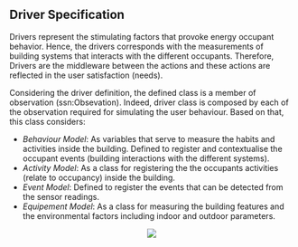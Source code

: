## Driver Specification

Drivers represent the stimulating factors that provoke energy occupant behavior. Hence, the drivers corresponds with the measurements of building systems that interacts with the different occupants. Therefore, Drivers are the middleware between the actions and these actions are reflected in the user satisfaction (needs).

Considering the driver definition, the defined class is a member of observation (ssn:Obsevation). Indeed, driver class is composed by each of the observation required for simulating the user behaviour. Based on that, this class considers:

* _Behaviour Model_: As variables that serve to measure the habits and activities inside the building. Defined to register and contextualise the occupant events (building interactions with the different systems).
* _Activity Model_: As a class for registering the the occupants activities (relate to occupancy) inside the building.
* _Event Model_: Defined to register the events that can be detected from the sensor readings.
* _Equipement Model_: As a class for measuring the building features and the environmental factors including indoor and outdoor parameters.


<div style="text-align:center">

<img src="http://www.plantuml.com/plantuml/png/DSax3i8m303Ggy016akCR0WgFbBL2ie1WcEefSI970Uk3mlhUsiMZ2rGqxXQp4hT0gZ_k1VRqXwjac8M8p67ES7fF6-Ekwdhxzrq7I_zVlxJA0R9LoE5aB52YLwifGW7vJTflHL2VZ9wuon33XHT-VKN"/>
</div>

